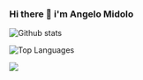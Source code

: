 ### Hi there 👋 i'm Angelo Midolo

![Github stats](https://github-readme-stats.vercel.app/api?username=AngeloMidolo97&count_private=true&show_icons=true&theme=radical)

![Top Languages](https://github-readme-stats.vercel.app/api/top-langs/?username=AngeloMidolo97&show_icons=true&theme=radical)

<img src="https://img.shields.io/badge/-HTML-e34f26?logo=html5&logoColor=fff">







<!--
**AngeloMidolo97/AngeloMidolo97** is a ✨ _special_ ✨ repository because its `README.md` (this file) appears on your GitHub profile.

Here are some ideas to get you started:

- 🔭 I’m currently working on ...
- 🌱 I’m currently learning ...
- 👯 I’m looking to collaborate on ...
- 🤔 I’m looking for help with ...
- 💬 Ask me about ...
- 📫 How to reach me: ...
- 😄 Pronouns: ...
- ⚡ Fun fact: ...
-->
